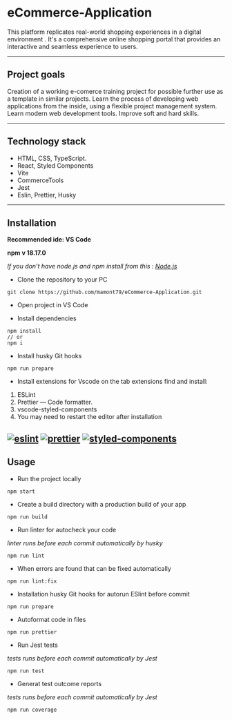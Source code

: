 # eCommerce-Application

This platform replicates real-world shopping experiences in a digital environment . It's a comprehensive online shopping portal that provides an interactive and seamless experience to users. 

----

## Project goals

Creation of a working e-comerce training project for possible further use as a template in similar projects. Learn the process of developing web applications from the inside, using a flexible project management system. Learn modern web development tools. Improve soft and hard skills.

----

## Technology stack

* HTML, CSS, TypeScript.
* React, Styled Components 
* Vite 
* CommerceTools
* Jest
* Eslin, Prettier, Husky

----

## Installation
**Recommended ide: VS Code**

**npm v 18.17.0**

*If you don’t have node.js and npm install from this : [Node.js](https://nodejs.org/en/download)*


* Clone the repository to your PC 
```
git clone https://github.com/mamont79/eCommerce-Application.git
```
* Open project in VS Code

* Install dependencies
```
npm install 
// or
npm i
```

* Install husky Git hooks
```
npm run prepare
```

* Install extensions for Vscode 
  on the tab extensions find and install:
1.	ESLint
2.	Prettier — Code formatter. 
3.	vscode-styled-components
4.	You may need to restart the editor after installation

 [![eslint](https://github.com/mamont79/eCommerce-Application/assets/43904197/eb61e39c-7d0f-4186-81d2-54f3e9bc7115)](https://eslint.org/)
 [![prettier](https://github.com/mamont79/eCommerce-Application/assets/43904197/1c5321f7-94da-4057-96a8-4bab068c5426)](https://prettier.io/)
 [![styled-components](https://github.com/mamont79/eCommerce-Application/assets/43904197/30e9fb67-4e6b-4c6f-b412-c5084ae15684)](https://styled-components.com/)
----

## Usage
* Run the project locally
```
npm start
```

* Create a build directory with a production build of your app
```
npm run build
```

* Run linter for autocheck your code
  
*linter runs before each commit automatically by husky*
```
npm run lint
```

* When errors are found that can be fixed automatically
```
npm run lint:fix
```

* Installation  husky Git hooks for autorun ESlint before commit
```
npm run prepare
```

* Autoformat  code in files
```
npm run prettier
```

* Run Jest tests
  
*tests runs before each commit automatically by Jest*
```
npm run test
```

* Generat test outcome reports
  
 *tests runs before each commit automatically by Jest*
```
npm run coverage
```

